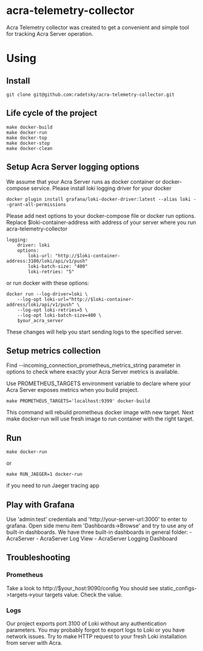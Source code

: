 # acra-telemetry-collector
Acra Telemetry collector was created to get a convenient and simple tool for tracking Acra Server operation.

# Using 

## Install
```
git clone git@github.com:radetsky/acra-telemetry-collector.git
```

## Life cycle of the project 
```
make docker-build
make docker-run
make docker-top
make docker-stop
make docker-clean
```

## Setup Acra Server logging options 

We assume that your Acra Server runs as docker container or docker-compose service. 
Please install loki logging driver for your docker
```
docker plugin install grafana/loki-docker-driver:latest --alias loki --grant-all-permissions
```

Please add next options to your docker-compose file or docker run options.
Replace $loki-container-address with address of your server where you run acra-telemetry-collector 

```
logging:
    driver: loki
    options:
        loki-url: "http://$loki-container-address:3100/loki/api/v1/push"
        loki-batch-size: "400"
        loki-retries: "5"
 ```       
or run docker with these options:
```
docker run --log-driver=loki \
    --log-opt loki-url="http://$loki-container-address/loki/api/v1/push" \
    --log-opt loki-retries=5 \
    --log-opt loki-batch-size=400 \
    $your_acra_server
```

These changes will help you start sending logs to the specified server.

## Setup metrics collection 

Find --incoming_connection_prometheus_metrics_string parameter in options to check where exactly your Acra Server metrics is available. 

Use PROMETHEUS_TARGETS environment variable to declare where your Acra Server exposes metrics when you build project. 
```
make PROMETHEUS_TARGETS='localhost:9399' docker-build
```
This command will rebuild prometheus docker image with new target. 
Next make docker-run will use fresh image to run container with the right target. 


## Run 
```
make docker-run
```
or 
```
make RUN_JAEGER=1 docker-run 
```
if you need to run Jaeger tracing app 

## Play with Grafana 

Use 'admin:test' credentials and 'http://your-server-url:3000' to enter to grafana. Open side menu item 'Dashboards->Browse' and try to use any of built-in dashboards. 
We have three built-in dashboards in general folder: 
    - AcraServer 
    - AcraServer Log View 
    - AcraServer Logging Dashboard 


## Troubleshooting 

### Prometheus 
Take a look to http://$your_host:9090/config 
You should see static_configs->targets->your targets value. Check the value.  

### Logs 
Our project exports port 3100 of Loki without any authentication parameters. 
You may probably forgot to export logs to Loki or you have network issues. 
Try to make HTTP request to your fresh Loki installation from server with Acra. 





